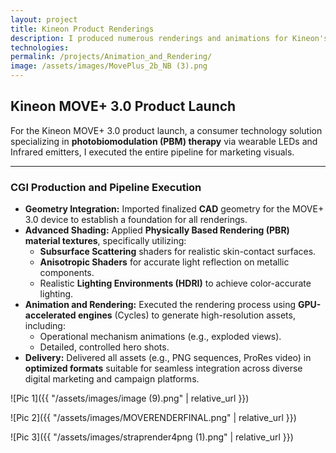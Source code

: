 ```yaml
---
layout: project
title: Kineon Product Renderings
description: I produced numerous renderings and animations for Kineon's MOVE+ 3.0 Red Light Therapy device.
technologies: 
permalink: /projects/Animation_and_Rendering/
image: /assets/images/MovePlus_2b_NB (3).png
---
```


## Kineon MOVE+ 3.0 Product Launch

For the Kineon MOVE+ 3.0 product launch, a consumer technology solution specializing in **photobiomodulation (PBM) therapy** via wearable LEDs and Infrared emitters, I executed the entire pipeline for marketing visuals.

---

### **CGI Production and Pipeline Execution**

* **Geometry Integration:** Imported finalized **CAD** geometry for the MOVE+ 3.0 device to establish a foundation for all renderings.
* **Advanced Shading:** Applied **Physically Based Rendering (PBR) material textures**, specifically utilizing:
    * **Subsurface Scattering** shaders for realistic skin-contact surfaces.
    * **Anisotropic Shaders** for accurate light reflection on metallic components.
    * Realistic **Lighting Environments (HDRI)** to achieve color-accurate lighting.
* **Animation and Rendering:** Executed the rendering process using **GPU-accelerated engines** (Cycles) to generate high-resolution assets, including:
    * Operational mechanism animations (e.g., exploded views).
    * Detailed, controlled hero shots.
* **Delivery:** Delivered all assets (e.g., PNG sequences, ProRes video) in **optimized formats** suitable for seamless integration across diverse digital marketing and campaign platforms.


![Pic 1]({{ "/assets/images/image (9).png" | relative_url }})

![Pic 2]({{ "/assets/images/MOVERENDERFINAL.png" | relative_url }})

![Pic 3]({{ "/assets/images/straprender4png (1).png" | relative_url }})
